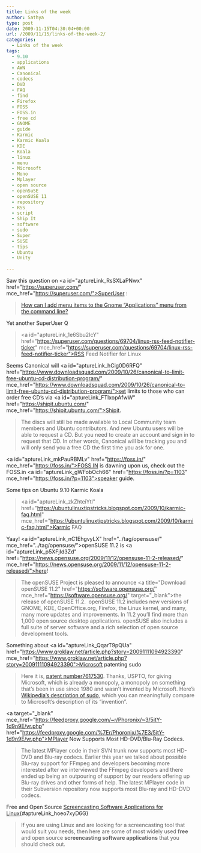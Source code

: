 ```yaml
---
title: Links of the week
author: Sathya
type: post
date: 2009-11-15T04:30:04+00:00
url: /2009/11/15/links-of-the-week-2/
categories:
  - Links of the week
tags:
  - 9.10
  - applications
  - AWN
  - Canonical
  - codecs
  - DVD
  - FAQ
  - find
  - Firefox
  - FOSS
  - FOSS.in
  - free cd
  - GNOME
  - guide
  - Karmic
  - Karmic Koala
  - KDE
  - Koala
  - linux
  - menu
  - Microsoft
  - Mono
  - Mplayer
  - open source
  - openSuSE
  - openSUSE 11
  - repository
  - RSS
  - script
  - Ship It
  - software
  - sudo
  - Super
  - SUSE
  - tips
  - Ubuntu
  - Unity
  
---
```

Saw this question on <a id="aptureLink\_RsSXLaPNwx" href="https://superuser.com/" mce\_href="https://superuser.com/">SuperUser</a> :

> <a href="https://superuser.com/questions/68089/how-can-i-add-menu-items-to-the-gnome-applications-menu-from-the-command-line" mce_href="https://superuser.com/questions/68089/how-can-i-add-menu-items-to-the-gnome-applications-menu-from-the-command-line">How can I add menu items to the Gnome “Applications” menu from the command line?</a><br mce_bogus="1"/>

Yet another SuperUser Q

> <a id="aptureLink\_1e6Sbu2IcY" href="https://superuser.com/questions/69704/linux-rss-feed-notifier-ticker" mce\_href="https://superuser.com/questions/69704/linux-rss-feed-notifier-ticker">RSS Feed Notifier for Linux </a><br mce_bogus="1"/>

Seems Canonical will <a id="aptureLink\_hCig0D6RFQ" href="https://www.downloadsquad.com/2009/10/26/canonical-to-limit-free-ubuntu-cd-distribution-program/" mce\_href="https://www.downloadsquad.com/2009/10/26/canonical-to-limit-free-ubuntu-cd-distribution-program/">set limits</a> to those who can order free CD&#8217;s via <a id="aptureLink\_FTlxopAfwW" href="https://shipit.ubuntu.com/" mce\_href="https://shipit.ubuntu.com/">Shipit</a>.

> The discs will still be made available to Local Community team members and Ubuntu contributors. And new Ubuntu users will be able to request a CD. But you need to create an account and sign in to request that CD. In other words, Canonical will be tracking you and will only send you a free CD the first time you ask for one.

<a id="aptureLink\_mkPauRBMLv" href="https://foss.in/" mce\_href="https://foss.in/">FOSS.IN</a> is dawning upon us, check out the FOSS.in <a id="aptureLink\_gWFobOch66" href="https://foss.in/?p=1103" mce\_href="https://foss.in/?p=1103">speaker guide.</a><br mce_bogus="1"/>

Some tips on Ubuntu 9.10 Karmic Koala

> <a id="aptureLink\_zkZhteiYtl" href="https://ubuntulinuxtipstricks.blogspot.com/2009/10/karmic-faq.html" mce\_href="https://ubuntulinuxtipstricks.blogspot.com/2009/10/karmic-faq.html">Karmic FAQ</a><br mce_bogus="1"/>

Yaay! <a id="aptureLink\_nC1EhgvyLX" href="../tag/opensuse/" mce\_href="../tag/opensuse/">openSUSE</a> 11.2 is <a id="aptureLink\_p5XFjId3Zd" href="https://news.opensuse.org/2009/11/12/opensuse-11-2-released/" mce\_href="https://news.opensuse.org/2009/11/12/opensuse-11-2-released/">here</a>!

> The openSUSE Project is pleased to announce <a title="Download openSUSE 11.2" href="https://software.opensuse.org/" mce\_href="https://software.opensuse.org/" target="\_blank">the release of openSUSE 11.2</a>.&nbsp; openSUSE 11.2 includes new versions of GNOME, KDE, OpenOffice.org, Firefox, the Linux kernel, and many, many more updates and improvements. In 11.2 you’ll find more than 1,000 open source desktop applications. openSUSE also includes a full suite of server software and a rich selection of open source development tools.

Something about <a id="aptureLink\_QqarT9pQUa" href="https://www.groklaw.net/article.php?story=20091111094923390" mce\_href="https://www.groklaw.net/article.php?story=20091111094923390">Microsoft patenting</a> sudo

> Here it is, <a href="https://patft1.uspto.gov/netacgi/nph-Parser?Sect1=PTO1&Sect2=HITOFF&d=PALL&p=1&u=/netahtml/PTO/srchnum.htm&r=1&f=G&l=50&s1=7,617,530.PN.&OS=PN/7,617,530&RS=PN/7,617,530" mce_href="https://patft1.uspto.gov/netacgi/nph-Parser?Sect1=PTO1&Sect2=HITOFF&d=PALL&p=1&u=/netahtml/PTO/srchnum.htm&r=1&f=G&l=50&s1=7,617,530.PN.&OS=PN/7,617,530&RS=PN/7,617,530">patent number7617530</a>. Thanks, USPTO, for giving Microsoft, which is already a monopoly, a monopoly on something that&#8217;s been in use since 1980 and wasn&#8217;t invented by Microsoft. Here&#8217;s <a href="https://en.wikipedia.org/wiki/Sudo" mce_href="https://en.wikipedia.org/wiki/Sudo">Wikipedia&#8217;s description of sudo</a>, which you can meaningfully compare to Microsoft&#8217;s description of its &#8220;invention&#8221;.

<a target="\_blank" mce\_href="https://feedproxy.google.com/~r/Phoronix/~3/5itY-1d9n9E/vr.php" href="https://feedproxy.google.com/%7Er/Phoronix/%7E3/5itY-1d9n9E/vr.php">MPlayer Now Supports</a> Most HD-DVD/Blu-Ray Codecs.

> The latest MPlayer code in their SVN trunk now supports most HD-DVD and Blu-ray codecs. Earlier this year we talked about possible Blu-ray support for FFmpeg and developers becoming more interested after we interviewed the FFmpeg developers and there ended up being an outpouring of support by our readers offering up Blu-ray drives and other forms of help. The latest MPlayer code in their Subversion repository now supports most Blu-ray and HD-DVD codecs.

Free and Open Source [Screencasting Software Applications for Linux][1]{#aptureLink_hoeo7xyD6G} 

> If you are using Linux and are looking for a screencasting tool that would suit you needs, then here are some of most widely used <span style="font-weight: bold;">free</span> and open source <span style="font-weight: bold;">screencasting software applications</span> that you should check out.

 [1]: https://www.junauza.com/2009/11/free-and-open-source-screencasting.html